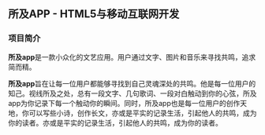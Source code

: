 ## 所及APP - HTML5与移动互联网开发

### 项目简介

**所及app**是一款小众化的文艺应用。用户通过文字、图片和音乐来寻找共鸣，追求简而精。

**所及app**旨在让每一位用户都能够寻找到自己灵魂深处的共鸣。他是每一位用户的知己。视线所及之处，总有一段文字、几句歌词、一段对白触动到你的心弦，所及app为你记录下每一个触动你的瞬间。同时，所及app也是每一位用户的创作天地，你可以写些小诗，创作长文，亦或是平实的记录生活，引起他人的共鸣，成为你的读者。亦或是平实的记录生活，引起他人的共鸣，成为你的读者。
